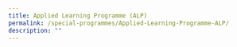 ```yaml
---
title: Applied Learning Programme (ALP)
permalink: /special-programmes/Applied-Learning-Programme-ALP/
description: ""
---
```

